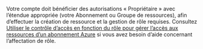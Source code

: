 Votre compte doit bénéficier des autorisations « Propriétaire » avec l’étendue appropriée (votre Abonnement ou Groupe de ressources), afin d’effectuer la création de ressource et la gestion de rôle requises. Consultez [Utiliser le contrôle d’accès en fonction du rôle pour gérer l’accès aux ressources d’un abonnement Azure](../articles/active-directory/role-based-access-control-configure.md) si vous avez besoin d’aide concernant l’affectation de rôle.
